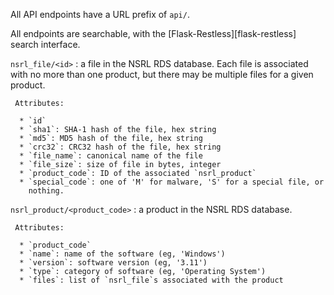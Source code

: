 All API endpoints have a URL prefix of `api/`.

All endpoints are searchable, with the [Flask-Restless][flask-restless] search
interface.

`nsrl_file/<id>`
:    a file in the NSRL RDS database. Each file is associated with no more than
     one product, but there may be multiple files for a given product.
     
     Attributes:

      * `id`
      * `sha1`: SHA-1 hash of the file, hex string
      * `md5`: MD5 hash of the file, hex string
      * `crc32`: CRC32 hash of the file, hex string
      * `file_name`: canonical name of the file
      * `file_size`: size of file in bytes, integer
      * `product_code`: ID of the associated `nsrl_product`
      * `special_code`: one of 'M' for malware, 'S' for a special file, or
        nothing.

`nsrl_product/<product_code>`
:    a product in the NSRL RDS database.

     Attributes:

      * `product_code`
      * `name`: name of the software (eg, 'Windows')
      * `version`: software version (eg, '3.11')
      * `type`: category of software (eg, 'Operating System')
      * `files`: list of `nsrl_file`s associated with the product
